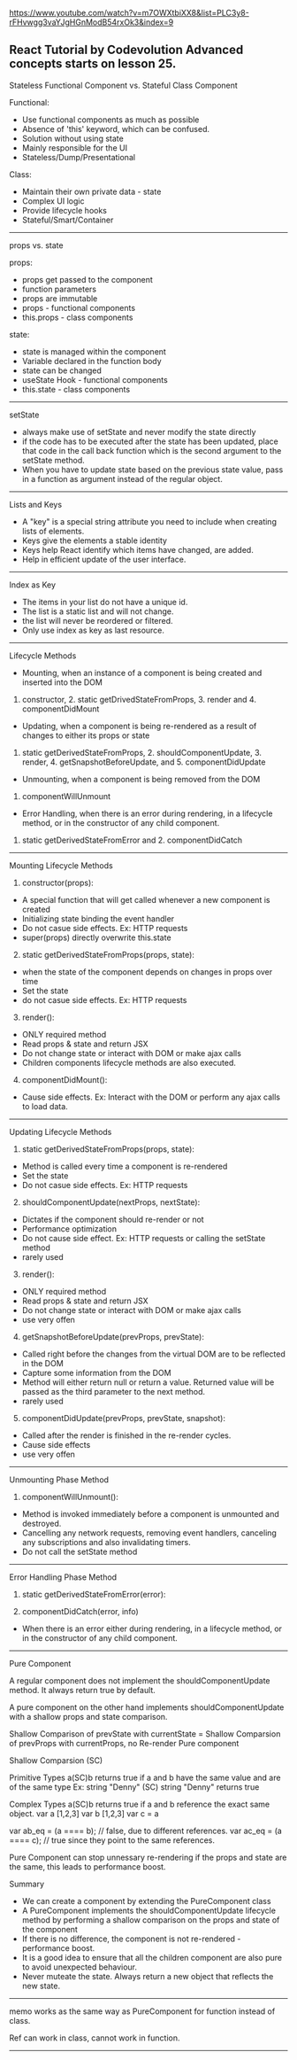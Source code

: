 https://www.youtube.com/watch?v=m7OWXtbiXX8&list=PLC3y8-rFHvwgg3vaYJgHGnModB54rxOk3&index=9

React Tutorial by Codevolution
Advanced concepts starts on lesson 25.
-------------------------------------------------------------------------------------------------------------------

Stateless Functional Component vs. Stateful Class Component

Functional:

* Use functional components as much as possible
* Absence of 'this' keyword, which can be confused.
* Solution without using state
* Mainly responsible for the UI
* Stateless/Dump/Presentational

Class:

* Maintain their own private data - state
* Complex UI logic
* Provide lifecycle hooks
* Stateful/Smart/Container

-------------------------------------------------------------------------------------------------------------------

props vs. state

props:

* props get passed to the component
* function parameters
* props are immutable
* props - functional components
* this.props - class components

state:

* state is managed within the component
* Variable declared in the function body
* state can be changed
* useState Hook - functional components
* this.state - class components

-------------------------------------------------------------------------------------------------------------------

setState

* always make use of setState and never modify the state directly
* if the code has to be executed after the state has been updated, place that code in the call back function which is the second argument to the setState method.
* When you have to update state based on the previous state value, pass in a function as argument instead of the regular object.

-------------------------------------------------------------------------------------------------------------------

Lists and Keys

* A "key" is a special string attribute you need to include when creating lists of elements.
* Keys give the elements a stable identity
* Keys help React identify which items have changed, are added.
* Help in efficient update of the user interface.

-------------------------------------------------------------------------------------------------------------------

Index as Key

* The items in your list do not have a unique id.
* The list is a static list and will not change.
* the list will never be reordered or filtered.
* Only use index as key as last resource.

------------------------------------------------------------------------------------------------------------------

Lifecycle Methods

* Mounting, when an instance of a component is being created and inserted into the DOM
1. constructor, 2. static getDrivedStateFromProps, 3. render and 4. componentDidMount

* Updating, when a component is being re-rendered as a result of changes to either its props or state
1. static getDerivedStateFromProps, 2. shouldComponentUpdate, 3. render, 4. getSnapshotBeforeUpdate, and 5. componentDidUpdate

* Unmounting, when a component is being removed from the DOM
1. componentWillUnmount

* Error Handling, when there is an error during rendering, in a lifecycle method, or in the constructor of any child component.
1. static getDerivedStateFromError and 2. componentDidCatch

-----------------------------------------------------------------------------------------------------------------
Mounting Lifecycle Methods

1. constructor(props):

* A special function that will get called whenever a new component is created
* Initializing state binding the event handler
* Do not casue side effects. Ex: HTTP requests
* super(props) directly overwrite this.state

2. static getDerivedStateFromProps(props, state):

* when the state of the component depends on changes in props over time
* Set the state
* do not casue side effects. Ex: HTTP requests

3. render():

* ONLY required method
* Read props & state and return JSX
* Do not change state or interact with DOM or make ajax calls
* Children components lifecycle methods are also executed.

4. componentDidMount():

* Cause side effects. Ex: Interact with the DOM or perform any ajax calls to load data.

----------------------------------------------------------------------------------------------------------------

Updating Lifecycle Methods

1. static getDerivedStateFromProps(props, state):

* Method is called every time a component is re-rendered
* Set the state
* Do not casue side effects. Ex: HTTP requests 

2. shouldComponentUpdate(nextProps, nextState):

* Dictates if the component should re-render or not
* Performance optimization
* Do not cause side effect. Ex: HTTP requests or calling the setState method
* rarely used

3. render(): 

* ONLY required method
* Read props & state and return JSX
* Do not change state or interact with DOM or make ajax calls
* use very offen

4. getSnapshotBeforeUpdate(prevProps, prevState):

* Called right before the changes from the virtual DOM are to be reflected in the DOM
* Capture some information from the DOM
* Method will either return null or return a value. Returned value will be passed as the third parameter to the next method.
* rarely used

5. componentDidUpdate(prevProps, prevState, snapshot):

* Called after the render is finished in the re-render cycles.
* Cause side effects
* use very offen

-----------------------------------------------------------------------------------------------------------------

Unmounting Phase Method

1. componentWillUnmount():

* Method is invoked immediately before a component is unmounted and destroyed.
* Cancelling any network requests, removing event handlers, canceling any subscriptions and also invalidating timers.
* Do not call the setState method

----------------------------------------------------------------------------------------------------------------

Error Handling Phase Method

1. static getDerivedStateFromError(error):

2. componentDidCatch(error, info)

* When there is an error either during rendering, in a lifecycle method, or in the constructor of any child component.

---------------------------------------------------
Pure Component

A regular component does not implement the shouldComponentUpdate method. It always return true by default.

A pure component on the other hand implements shouldComponentUpdate with a shallow props and state comparison.

Shallow Comparison of prevState with currentState = Shallow Comparsion of prevProps with currentProps, no Re-render Pure component

Shallow Comparsion (SC)

Primitive Types
a(SC)b returns true if a and b have the same value and are of the same type
Ex: string "Denny" (SC) string "Denny" returns true

Complex Types
a(SC)b returns true if a and b reference the exact same object.
var a [1,2,3]
var b [1,2,3]
var c = a

var ab_eq = (a ==== b); // false, due to different references.
var ac_eq = (a ==== c); // true since they point to the same references.

Pure Component can stop unnessary re-rendering if the props and state are the same, this leads to performance boost.

Summary

* We can create a component by extending the PureComponent class
* A PureComponent implements the shouldComponentUpdate lifecycle method by performing a shallow comparison on the props and state of the component
* If there is no difference, the component is not re-rendered - performance boost.
* It is a good idea to ensure that all the children component are also pure to avoid unexpected behaviour.
* Never muteate the state. Always return a new object that reflects the new state.

---------------------------------------------------------------------------------------

memo works as the same way as PureComponent for function instead of class.

Ref can work in class, cannot work in function.

---------------------------------------------------------------------------------------